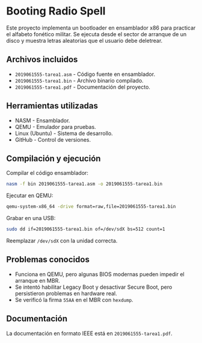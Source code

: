# Booting Radio Spell

Este proyecto implementa un bootloader en ensamblador x86 para practicar el alfabeto fonético militar. Se ejecuta desde el sector de arranque de un disco y muestra letras aleatorias que el usuario debe deletrear.

## Archivos incluidos

- `2019061555-tarea1.asm` - Código fuente en ensamblador.
- `2019061555-tarea1.bin` - Archivo binario compilado.
- `2019061555-tarea1.pdf` - Documentación del proyecto.

## Herramientas utilizadas

- NASM - Ensamblador.
- QEMU - Emulador para pruebas.
- Linux (Ubuntu) - Sistema de desarrollo.
- GitHub - Control de versiones.

## Compilación y ejecución

Compilar el código ensamblador:
```bash
nasm -f bin 2019061555-tarea1.asm -o 2019061555-tarea1.bin
```

Ejecutar en QEMU:
```bash
qemu-system-x86_64 -drive format=raw,file=2019061555-tarea1.bin
```

Grabar en una USB:
```bash
sudo dd if=2019061555-tarea1.bin of=/dev/sdX bs=512 count=1
```
Reemplazar `/dev/sdX` con la unidad correcta.

## Problemas conocidos

- Funciona en QEMU, pero algunas BIOS modernas pueden impedir el arranque en MBR.
- Se intentó habilitar Legacy Boot y desactivar Secure Boot, pero persistieron problemas en hardware real.
- Se verificó la firma `55AA` en el MBR con `hexdump`.

## Documentación
La documentación en formato IEEE está en `2019061555-tarea1.pdf`.
